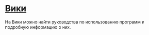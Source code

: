 # [Вики](#wiki)

На Вики можно найти руководства по использованию программ и подробную информацию
о них.
